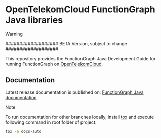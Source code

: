 OpenTelekomCloud FunctionGraph Java libraries
=============================================

> [!WARNING]  
> ################### BETA Version, subject to change ###################
>

This repository provides the FunctionGraph Java Development Guide for running
FunctionGraph on [OpenTelekomCloud](https://www.open-telekom-cloud.com/en).

Documentation
-------------

Latest release documentation is published on: 
[FunctionGraph Java documentation](https://docs.otc.t-systems.com/opentelekomcloud-functiongraph-java)

>[!NOTE] 
> To run documentation for other branches locally, 
> install [tox](https://tox.wiki/en/4.26.0/installation.html)
> and execute following command in root folder of project:
>
>  ```bash
>  tox -e docs-auto
>  ```
